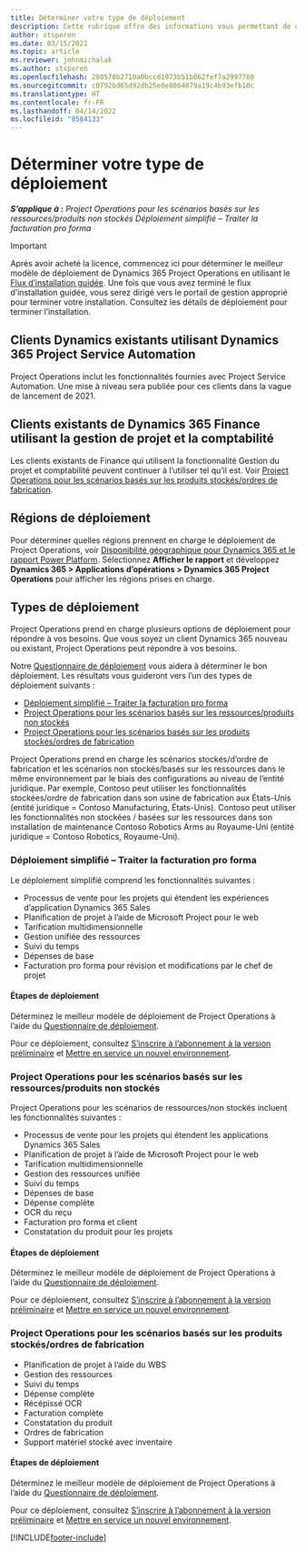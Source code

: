 ```yaml
---
title: Déterminer votre type de déploiement
description: Cette rubrique offre des informations vous permettant de déterminer le type de déploiement adéquat de Project Operations pour votre entreprise.
author: stsporen
ms.date: 03/15/2021
ms.topic: article
ms.reviewer: johnmichalak
ms.author: stsporen
ms.openlocfilehash: 280578b2710a0bccd1973b51b062fef7a2997780
ms.sourcegitcommit: c0792bd65d92db25e0e8864879a19c4b93efb10c
ms.translationtype: HT
ms.contentlocale: fr-FR
ms.lasthandoff: 04/14/2022
ms.locfileid: "8584133"
---
```

# <a name="determine-your-deployment-type"></a>Déterminer votre type de déploiement

_**S’applique à :** Project Operations pour les scénarios basés sur les ressources/produits non stockés Déploiement simplifié – Traiter la facturation pro forma_

> [!IMPORTANT]
> Après avoir acheté la licence, commencez ici pour déterminer le meilleur modèle de déploiement de Dynamics 365 Project Operations en utilisant le [Flux d’installation guidée](https://aka.ms/provisionprojectoperations).
> Une fois que vous avez terminé le flux d’installation guidée, vous serez dirigé vers le portail de gestion approprié pour terminer votre installation. Consultez les détails de déploiement pour terminer l’installation.


## <a name="existing-customers-of-dynamics-using-dynamics-365-project-service-automation"></a>Clients Dynamics existants utilisant Dynamics 365 Project Service Automation
Project Operations inclut les fonctionnalités fournies avec Project Service Automation. Une mise à niveau sera publiée pour ces clients dans la vague de lancement de 2021.

## <a name="existing-customers-of-dynamics-365-finance-using-project-management-and-accounting"></a>Clients existants de Dynamics 365 Finance utilisant la gestion de projet et la comptabilité 

Les clients existants de Finance qui utilisent la fonctionnalité Gestion du projet et comptabilité peuvent continuer à l’utiliser tel qu’il est. Voir [Project Operations pour les scénarios basés sur les produits stockés/ordres de fabrication](#pma).


## <a name="deployment-regions"></a>Régions de déploiement
Pour déterminer quelles régions prennent en charge le déploiement de Project Operations, voir [Disponibilité géographique pour Dynamics 365 et le rapport Power Platform](https://dynamics.microsoft.com/en-us/geographic-availability/). Sélectionnez **Afficher le rapport** et développez **Dynamics 365 > Applications d’opérations > Dynamics 365 Project Operations** pour afficher les régions prises en charge.

## <a name="deployment-types"></a>Types de déploiement
Project Operations prend en charge plusieurs options de déploiement pour répondre à vos besoins. Que vous soyez un client Dynamics 365 nouveau ou existant, Project Operations peut répondre à vos besoins.

Notre [Questionnaire de déploiement](https://aka.ms/provisionprojectoperations) vous aidera à déterminer le bon déploiement. Les résultats vous guideront vers l’un des types de déploiement suivants :

- [Déploiement simplifié – Traiter la facturation pro forma](#lite)
- [Project Operations pour les scénarios basés sur les ressources/produits non stockés](#integrated)
- [Project Operations pour les scénarios basés sur les produits stockés/ordres de fabrication](#pma)

Project Operations prend en charge les scénarios stockés/d’ordre de fabrication et les scénarios non stockés/basés sur les ressources dans le même environnement par le biais des configurations au niveau de l’entité juridique. Par exemple, Contoso peut utiliser les fonctionnalités stockées/ordre de fabrication dans son usine de fabrication aux États-Unis (entité juridique = Contoso Manufacturing, États-Unis). Contoso peut utiliser les fonctionnalités non stockées / basées sur les ressources dans son installation de maintenance Contoso Robotics Arms au Royaume-Uni (entité juridique = Contoso Robotics, Royaume-Uni).

### <a name="lite-deployment---deal-to-proforma-invoicing"></a><a  name="lite"></a>Déploiement simplifié – Traiter la facturation pro forma

Le déploiement simplifié comprend les fonctionnalités suivantes :

- Processus de vente pour les projets qui étendent les expériences d’application Dynamics 365 Sales
- Planification de projet à l’aide de Microsoft Project pour le web
- Tarification multidimensionnelle
- Gestion unifiée des ressources
- Suivi du temps
- Dépenses de base
- Facturation pro forma pour révision et modifications par le chef de projet 

#### <a name="deployment-steps"></a>Étapes de déploiement
Déterminez le meilleur modèle de déploiement de Project Operations à l’aide du [Questionnaire de déploiement](https://aka.ms/provisionprojectoperations).

Pour ce déploiement, consultez [S’inscrire à l’abonnement à la version préliminaire](lite-preview-subscription-sign-up.md) et [Mettre en service un nouvel environnement](lite-deployment.md). 


### <a name="project-operations-for-resourcenon-stocked-scenarios"></a><a name="integrated"></a>Project Operations pour les scénarios basés sur les ressources/produits non stockés
Project Operations pour les scénarios de ressources/non stockés incluent les fonctionnalités suivantes :
 
- Processus de vente pour les projets qui étendent les applications Dynamics 365 Sales
- Planification de projet à l’aide de Microsoft Project pour le web
- Tarification multidimensionnelle
- Gestion des ressources unifiée
- Suivi du temps
- Dépenses de base
- Dépense complète
- OCR du reçu
- Facturation pro forma et client 
- Constatation du produit pour les projets

#### <a name="deployment-steps"></a>Étapes de déploiement
Déterminez le meilleur modèle de déploiement de Project Operations à l’aide du [Questionnaire de déploiement](https://aka.ms/provisionprojectoperations).

Pour ce déploiement, consultez [S’inscrire à l’abonnement à la version préliminaire](resource-sign-up-preview-subscription.md) et [Mettre en service un nouvel environnement](resource-provision-new-environment.md). 


### <a name="project-operations-for-stockedproduction-order-scenarios"></a><a name="pma"></a>Project Operations pour les scénarios basés sur les produits stockés/ordres de fabrication

- Planification de projet à l’aide du WBS
- Gestion des ressources
- Suivi du temps
- Dépense complète
- Récépissé OCR
- Facturation complète
- Constatation du produit
- Ordres de fabrication
- Support matériel stocké avec inventaire

#### <a name="deployment-steps"></a>Étapes de déploiement
Déterminez le meilleur modèle de déploiement de Project Operations à l’aide du [Questionnaire de déploiement](https://aka.ms/provisionprojectoperations).

Pour ce déploiement, consultez [S’inscrire à l’abonnement à la version préliminaire](/dynamics365/fin-ops-core/dev-itpro/dev-tools/sign-up-preview-subscription?toc=%2fdynamics365%2ffinance%2ftoc.json) et [Mettre en service un nouvel environnement](/dynamics365/fin-ops-core/dev-itpro/deployment/deploy-demo-environment?toc=%2fdynamics365%2ffinance%2ftoc.json). 



[!INCLUDE[footer-include](../includes/footer-banner.md)]